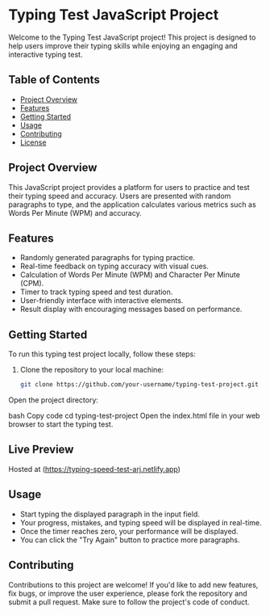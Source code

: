 # Typing Test JavaScript Project

Welcome to the Typing Test JavaScript project! This project is designed to help users improve their typing skills while enjoying an engaging and interactive typing test.

## Table of Contents

- [Project Overview](#project-overview)
- [Features](#features)
- [Getting Started](#getting-started)
- [Usage](#usage)
- [Contributing](#contributing)
- [License](#license)

## Project Overview

This JavaScript project provides a platform for users to practice and test their typing speed and accuracy. Users are presented with random paragraphs to type, and the application calculates various metrics such as Words Per Minute (WPM) and accuracy.

## Features

- Randomly generated paragraphs for typing practice.
- Real-time feedback on typing accuracy with visual cues.
- Calculation of Words Per Minute (WPM) and Character Per Minute (CPM).
- Timer to track typing speed and test duration.
- User-friendly interface with interactive elements.
- Result display with encouraging messages based on performance.

## Getting Started

To run this typing test project locally, follow these steps:

1. Clone the repository to your local machine:

   ```bash
   git clone https://github.com/your-username/typing-test-project.git
Open the project directory:

bash
Copy code
cd typing-test-project
Open the index.html file in your web browser to start the typing test.

## Live Preview
Hosted at (https://typing-speed-test-arj.netlify.app)

## Usage
- Start typing the displayed paragraph in the input field.
- Your progress, mistakes, and typing speed will be displayed in real-time.
- Once the timer reaches zero, your performance will be displayed.
- You can click the "Try Again" button to practice more paragraphs.
## Contributing
Contributions to this project are welcome! If you'd like to add new features, fix bugs, or improve the user experience, please fork the repository and submit a pull request. Make sure to follow the project's code of conduct.

